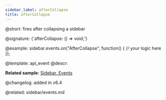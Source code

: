 ```yaml
---
sidebar_label: afterCollapse
title: afterCollapse
---          
```


@short: fires after collapsing a sidebar

@signature: {'afterCollapse: () => void;'}

@example:
sidebar.events.on("AfterCollapse", function() {
    // your logic here
});



@template: api_event
@descr:

**Related sample**: [Sidebar. Events](https://snippet.dhtmlx.com/qfddiu3i)

@changelog: added in v6.4

@related: sidebar/events.md
